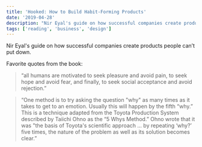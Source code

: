 ```yaml
---
title: 'Hooked: How to Build Habit-Forming Products'
date: '2019-04-28'
description: "Nir Eyal's guide on how successful companies create products people can’t put down."
tags: ['reading', 'business', 'design']
---
```


Nir Eyal's guide on how successful companies create products people can’t put down.

Favorite quotes from the book:

> “all humans are motivated to seek pleasure and avoid pain, to seek hope and avoid fear, and finally, to seek social acceptance and avoid rejection.”

> “One method is to try asking the question "why" as many times as it takes to get to an emotion. Usually this will happen by the fifth “why.” This is a technique adapted from the Toyota Production System described by Taiichi Ohno as the “5 Whys Method.” Ohno wrote that it was "the basis of Toyota's scientific approach ... by repeating ‘why?’ five times, the nature of the problem as well as its solution becomes clear.”
